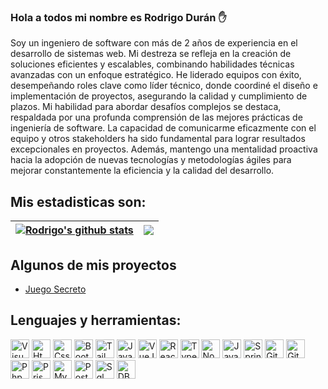 ### Hola a todos mi nombre es Rodrigo Durán ✋

Soy un ingeniero de software con más de 2 años de experiencia en el desarrollo de sistemas web. Mi destreza se refleja en la creación de soluciones eficientes y escalables, combinando habilidades técnicas avanzadas con un enfoque estratégico. He liderado equipos con éxito, desempeñando roles clave como líder técnico, donde coordiné el diseño e implementación de proyectos, asegurando la calidad y cumplimiento de plazos. Mi habilidad para abordar desafíos complejos se destaca, respaldada por una profunda comprensión de las mejores prácticas de ingeniería de software. La capacidad de comunicarme eficazmente con el equipo y otros stakeholders ha sido fundamental para lograr resultados excepcionales en proyectos. Además, mantengo una mentalidad proactiva hacia la adopción de nuevas tecnologías y metodologías ágiles para mejorar constantemente la eficiencia y la calidad del desarrollo.

## Mis estadisticas son:

| <a href="https://github.com/anuraghazra/github-readme-stats"><img align="center" src="https://github-readme-stats.vercel.app/api?username=RodrigoBaltazarDuran&theme=dracula&hide_border=true" alt="Rodrigo's github stats" /></a> | <a href="https://github.com/RodrigoBaltazarDuran/github-readme-stats"><img align="center" src="https://github-readme-stats.vercel.app/api/top-langs/?username=RodrigoBaltazarDuran&layout=compact&theme=dracula&hide_border=true&langs_count=8" /></a> |
| ------------- | ------------- |

## Algunos de mis proyectos
* [Juego Secreto](https://rodrigobaltazarduran.github.io/juego-secreto/)

## Lenguajes y herramientas:
<img alt="Visual Studio Code" width="30px" src="https://github.com/RodrigoBaltazarDuran/RodrigoBaltazarDuran/assets/66747394/4c7d2413-77d1-4dd8-a5c4-31d233d2d2c2" />
<img alt="Html5" width="30px" src="https://github.com/RodrigoBaltazarDuran/RodrigoBaltazarDuran/assets/66747394/bfc3c181-dd29-4c60-a3ab-09160bc0b86b" />
<img alt="Css3" width="30px" src="https://github.com/RodrigoBaltazarDuran/RodrigoBaltazarDuran/assets/66747394/a6615645-d51f-4daa-9a09-cab3a50d3806" />
<img alt="Bootstrap" width="30px" src="https://github.com/RodrigoBaltazarDuran/RodrigoBaltazarDuran/assets/66747394/c5c2ba9a-f726-413d-beae-3a274cf9e362" />
<img alt="TailwindCss" width="30px" src="https://github.com/RodrigoBaltazarDuran/RodrigoBaltazarDuran/assets/66747394/03a9e413-cd92-4f53-b238-9fccee3826c2" />
<img alt="JavaScript Vanilla" width="30px" src="https://github.com/RodrigoBaltazarDuran/RodrigoBaltazarDuran/assets/66747394/4efb1e79-24f2-449e-a96f-3a949e5948b1" />
<img alt="VueJs" width="30px" src="https://github.com/RodrigoBaltazarDuran/RodrigoBaltazarDuran/assets/66747394/38b55d2d-b5b9-4f85-88b1-ce982e4e391b" />
<img alt="ReactJs" width="30px" src="https://github.com/RodrigoBaltazarDuran/RodrigoBaltazarDuran/assets/66747394/c220b0a7-cae1-47a0-8eae-8c0902c11bfc" />
<img alt="TypeScript" width="30px" src="https://github.com/RodrigoBaltazarDuran/RodrigoBaltazarDuran/assets/66747394/23ee29c3-ee16-437f-8d91-eadfee4a4a42" />
<img alt="NodeJs" width="30px" src="https://github.com/RodrigoBaltazarDuran/RodrigoBaltazarDuran/assets/66747394/239dc433-eb92-4f9a-8439-a35b70f8055e" />
<img alt="Java" width="30px" src="https://github.com/RodrigoBaltazarDuran/RodrigoBaltazarDuran/assets/66747394/ea0c5e33-fb1f-4a82-b82f-c0dfa7ce761a" />
<img alt="Spring Boot" width="30px" src="https://github.com/RodrigoBaltazarDuran/RodrigoBaltazarDuran/assets/66747394/3491814a-5ac4-43a6-81c0-664a08ff19c9" />
<img alt="Git" width="30px" src="https://github.com/RodrigoBaltazarDuran/RodrigoBaltazarDuran/assets/66747394/f7aa62e0-3c7f-4d1e-89df-3c33bb27a21f" />
<img alt="GitHub" width="30px" src="https://github.com/RodrigoBaltazarDuran/RodrigoBaltazarDuran/assets/66747394/ecba34c5-5271-4b92-93c6-2dd6d4450e55" />
<img alt="Php" width="30px" src="https://github.com/RodrigoBaltazarDuran/RodrigoBaltazarDuran/assets/66747394/ea674c9c-9aa7-4e6e-b29f-5e621cec4cbb" />
<img alt="Prisma io" width="30px" src="https://github.com/RodrigoBaltazarDuran/RodrigoBaltazarDuran/assets/66747394/7c4fe132-abbb-40fb-9de6-4f1305347b7e" />
<img alt="MySql" width="30px" src="https://github.com/RodrigoBaltazarDuran/RodrigoBaltazarDuran/assets/66747394/469b69e2-ee2c-4f4c-886b-1534b4bc0198" />
<img alt="PostgreSql" width="30px" src="https://github.com/RodrigoBaltazarDuran/RodrigoBaltazarDuran/assets/66747394/54de7735-24cd-4245-8463-a5e38be9f9b4" />
<img alt="Sql Server" width="30px" src="https://github.com/RodrigoBaltazarDuran/RodrigoBaltazarDuran/assets/66747394/fe2434a8-e0d9-44a5-9a1d-f07b4e7ec558" />
<img alt="DBeaver" width="30px" src="https://github.com/RodrigoBaltazarDuran/RodrigoBaltazarDuran/assets/66747394/c4305891-5061-4421-b20b-f20dd57bc752" />

